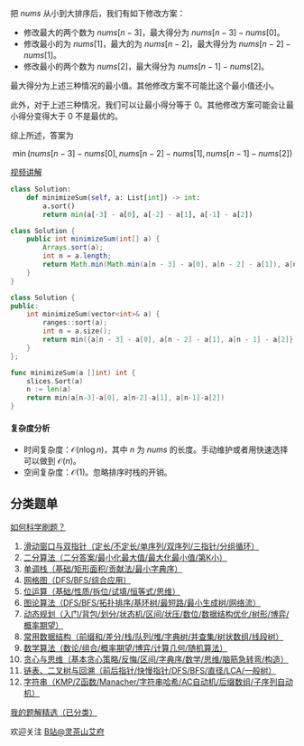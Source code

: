 把 $\textit{nums}$ 从小到大排序后，我们有如下修改方案：

- 修改最大的两个数为 $\textit{nums}[n-3]$，最大得分为 $\textit{nums}[n-3]-\textit{nums}[0]$。
- 修改最小的为 $\textit{nums}[1]$，最大的为 $\textit{nums}[n-2]$，最大得分为 $\textit{nums}[n-2]-\textit{nums}[1]$。
- 修改最小的两个数为 $\textit{nums}[2]$，最大得分为 $\textit{nums}[n-1]-\textit{nums}[2]$。
  
最大得分为上述三种情况的最小值。其他修改方案不可能比这个最小值还小。

此外，对于上述三种情况，我们可以让最小得分等于 $0$。其他修改方案可能会让最小得分变得大于 $0$ 不是最优的。

综上所述，答案为

$$
\min(\textit{nums}[n-3]-\textit{nums}[0], \textit{nums}[n-2]-\textit{nums}[1],\textit{nums}[n-1]-\textit{nums}[2])
$$

[视频讲解](https://www.bilibili.com/video/BV15D4y1G7ms/)

```py [sol-Python3]
class Solution:
    def minimizeSum(self, a: List[int]) -> int:
        a.sort()
        return min(a[-3] - a[0], a[-2] - a[1], a[-1] - a[2])
```

```java [sol-Java]
class Solution {
    public int minimizeSum(int[] a) {
        Arrays.sort(a);
        int n = a.length;
        return Math.min(Math.min(a[n - 3] - a[0], a[n - 2] - a[1]), a[n - 1] - a[2]);
    }
}
```

```cpp [sol-C++]
class Solution {
public:
    int minimizeSum(vector<int>& a) {
        ranges::sort(a);
        int n = a.size();
        return min({a[n - 3] - a[0], a[n - 2] - a[1], a[n - 1] - a[2]});
    }
};
```

```go [sol-Go]
func minimizeSum(a []int) int {
	slices.Sort(a)
	n := len(a)
	return min(a[n-3]-a[0], a[n-2]-a[1], a[n-1]-a[2])
}
```

#### 复杂度分析

- 时间复杂度：$\mathcal{O}(n\log n)$，其中 $n$ 为 $\textit{nums}$ 的长度。手动维护或者用快速选择可以做到 $\mathcal{O}(n)$。
- 空间复杂度：$\mathcal{O}(1)$。忽略排序时栈的开销。

## 分类题单

[如何科学刷题？](https://leetcode.cn/circle/discuss/RvFUtj/)

1. [滑动窗口与双指针（定长/不定长/单序列/双序列/三指针/分组循环）](https://leetcode.cn/circle/discuss/0viNMK/)
2. [二分算法（二分答案/最小化最大值/最大化最小值/第K小）](https://leetcode.cn/circle/discuss/SqopEo/)
3. [单调栈（基础/矩形面积/贡献法/最小字典序）](https://leetcode.cn/circle/discuss/9oZFK9/)
4. [网格图（DFS/BFS/综合应用）](https://leetcode.cn/circle/discuss/YiXPXW/)
5. [位运算（基础/性质/拆位/试填/恒等式/思维）](https://leetcode.cn/circle/discuss/dHn9Vk/)
6. [图论算法（DFS/BFS/拓扑排序/基环树/最短路/最小生成树/网络流）](https://leetcode.cn/circle/discuss/01LUak/)
7. [动态规划（入门/背包/划分/状态机/区间/状压/数位/数据结构优化/树形/博弈/概率期望）](https://leetcode.cn/circle/discuss/tXLS3i/)
8. [常用数据结构（前缀和/差分/栈/队列/堆/字典树/并查集/树状数组/线段树）](https://leetcode.cn/circle/discuss/mOr1u6/)
9. [数学算法（数论/组合/概率期望/博弈/计算几何/随机算法）](https://leetcode.cn/circle/discuss/IYT3ss/)
10. [贪心与思维（基本贪心策略/反悔/区间/字典序/数学/思维/脑筋急转弯/构造）](https://leetcode.cn/circle/discuss/g6KTKL/)
11. [链表、二叉树与回溯（前后指针/快慢指针/DFS/BFS/直径/LCA/一般树）](https://leetcode.cn/circle/discuss/K0n2gO/)
12. [字符串（KMP/Z函数/Manacher/字符串哈希/AC自动机/后缀数组/子序列自动机）](https://leetcode.cn/circle/discuss/SJFwQI/)

[我的题解精选（已分类）](https://github.com/EndlessCheng/codeforces-go/blob/master/leetcode/SOLUTIONS.md)

欢迎关注 [B站@灵茶山艾府](https://space.bilibili.com/206214)
